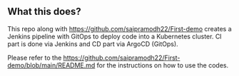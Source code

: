 ## What this does?
This repo along with https://github.com/saipramodh22/First-demo creates a Jenkins pipeline with GitOps to deploy code into a Kubernetes cluster. CI part is done via Jenkins and CD part via ArgoCD (GitOps).


Please refer to the https://github.com/saipramodh22/First-demo/blob/main/README.md for the instructions on how to use the codes.

